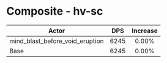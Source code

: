 # Composite - hv-sc
| Actor | DPS | Increase |
|---|:---:|:---:|
|mind_blast_before_void_eruption|6245|0.00%|
|Base|6245|0.00%|
